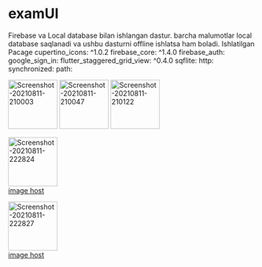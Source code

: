 # examUI
Firebase va Local database bilan ishlangan dastur.
barcha malumotlar local database saqlanadi va ushbu dasturni offline ishlatsa ham boladi. 
Ishlatilgan Pacage
cupertino_icons: ^1.0.2
  firebase_core: ^1.4.0
  firebase_auth:
  google_sign_in:
  flutter_staggered_grid_view: ^0.4.0
  sqflite:
  http:
  synchronized:
  path:
  
<a href="https://ibb.co/S5my3HY"><img src="https://i.ibb.co/NtNCyfD/Screenshot-20210811-210003.jpg" alt="Screenshot-20210811-210003" border="0" width =100></a>
<a href="https://ibb.co/1JF8CQ0"><img src="https://i.ibb.co/gFkz09r/Screenshot-20210811-210047.jpg" alt="Screenshot-20210811-210047" border="0" width =100></a>
<a href="https://ibb.co/D89jByx"><img src="https://i.ibb.co/MGcJz4Y/Screenshot-20210811-210122.jpg" alt="Screenshot-20210811-210122" border="0" width =100></a>

<a href="https://ibb.co/5KvgZ5J"><img src="https://i.ibb.co/KK7pn98/Screenshot-20210811-222824.jpg" alt="Screenshot-20210811-222824" border="0" width =100></a><br /><a target='_blank' href='https://imgbb.com/'>image host</a><br />

<a href="https://ibb.co/9tc2N64"><img src="https://i.ibb.co/dgj6rFp/Screenshot-20210811-222827.jpg" alt="Screenshot-20210811-222827" border="0" width =100 ></a><br /><a target='_blank' href='https://imgbb.com/'>image host</a><br />
